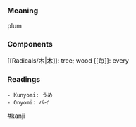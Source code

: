 ### Meaning

plum

### Components

[[Radicals/木|木]]: tree; wood [[毎]]: every

### Readings

```
- Kunyomi: うめ
- Onyomi: バイ
```

#kanji